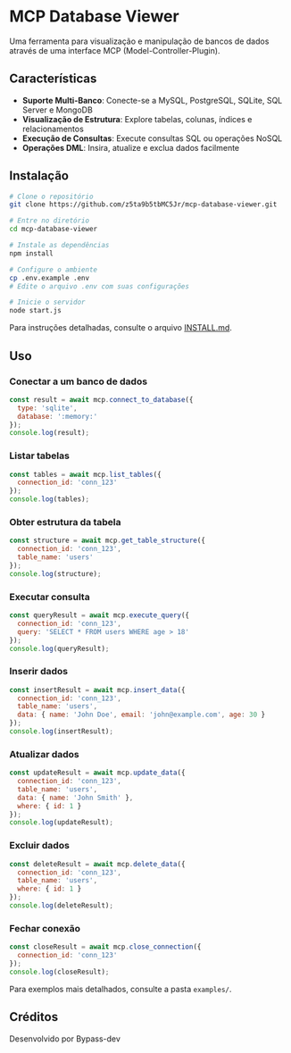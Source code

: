 # MCP Database Viewer

Uma ferramenta para visualização e manipulação de bancos de dados através de uma interface MCP (Model-Controller-Plugin).

## Características

- **Suporte Multi-Banco**: Conecte-se a MySQL, PostgreSQL, SQLite, SQL Server e MongoDB
- **Visualização de Estrutura**: Explore tabelas, colunas, índices e relacionamentos
- **Execução de Consultas**: Execute consultas SQL ou operações NoSQL
- **Operações DML**: Insira, atualize e exclua dados facilmente

## Instalação

```bash
# Clone o repositório
git clone https://github.com/z5ta9b5tbMC5Jr/mcp-database-viewer.git

# Entre no diretório
cd mcp-database-viewer

# Instale as dependências
npm install

# Configure o ambiente
cp .env.example .env
# Edite o arquivo .env com suas configurações

# Inicie o servidor
node start.js
```

Para instruções detalhadas, consulte o arquivo [INSTALL.md](INSTALL.md).

## Uso

### Conectar a um banco de dados

```javascript
const result = await mcp.connect_to_database({
  type: 'sqlite',
  database: ':memory:'
});
console.log(result);
```

### Listar tabelas

```javascript
const tables = await mcp.list_tables({
  connection_id: 'conn_123'
});
console.log(tables);
```

### Obter estrutura da tabela

```javascript
const structure = await mcp.get_table_structure({
  connection_id: 'conn_123',
  table_name: 'users'
});
console.log(structure);
```

### Executar consulta

```javascript
const queryResult = await mcp.execute_query({
  connection_id: 'conn_123',
  query: 'SELECT * FROM users WHERE age > 18'
});
console.log(queryResult);
```

### Inserir dados

```javascript
const insertResult = await mcp.insert_data({
  connection_id: 'conn_123',
  table_name: 'users',
  data: { name: 'John Doe', email: 'john@example.com', age: 30 }
});
console.log(insertResult);
```

### Atualizar dados

```javascript
const updateResult = await mcp.update_data({
  connection_id: 'conn_123',
  table_name: 'users',
  data: { name: 'John Smith' },
  where: { id: 1 }
});
console.log(updateResult);
```

### Excluir dados

```javascript
const deleteResult = await mcp.delete_data({
  connection_id: 'conn_123',
  table_name: 'users',
  where: { id: 1 }
});
console.log(deleteResult);
```

### Fechar conexão

```javascript
const closeResult = await mcp.close_connection({
  connection_id: 'conn_123'
});
console.log(closeResult);
```

Para exemplos mais detalhados, consulte a pasta `examples/`.

## Créditos

Desenvolvido por Bypass-dev

